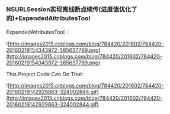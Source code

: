 ### NSURLSession实现离线断点续传(进度值优化了的)+ExpendedAttributesTool

ExpendedAttributesTool：

![http://images2015.cnblogs.com/blog/784420/201602/784420-20160219154343972-385637789.png](http://images2015.cnblogs.com/blog/784420/201602/784420-20160219154343972-385637789.png)

This Project Code Can Do That:

![http://images2015.cnblogs.com/blog/784420/201602/784420-20160219142929863-324002844.gif](http://images2015.cnblogs.com/blog/784420/201602/784420-20160219142929863-324002844.gif) 